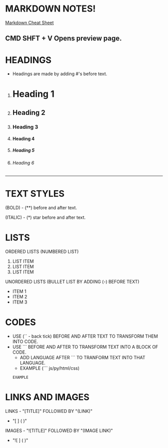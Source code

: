 # MARKDOWN NOTES!

[Markdown Cheat Sheet](https://www.markdownguide.org/cheat-sheet/)

## **CMD SHFT + V** Opens preview page.

# HEADINGS

- Headings are made by adding #'s before text.

1. # Heading 1
2. ## Heading 2
3. ### Heading 3
4. #### Heading 4
5. ##### Heading 5
6. ###### Heading 6

---

# TEXT STYLES

(BOLD) - (\*\*) before and after text.

(ITALIC) - (\*) star before and after text.

# LISTS

ORDERED LISTS (NUMBERED LIST)

1.  LIST ITEM
2.  LIST ITEM
3.  LIST ITEM

UNORDERED LISTS (BULLET LIST BY ADDING (-) BEFORE TEXT)

- ITEM 1
- ITEM 2
- ITEM 3

# CODES

- USE (`` - back tick) BEFORE AND AFTER TEXT TO TRANSFORM THEM INTO CODE.
- USE ``` BEFORE AND AFTER TO TRANSFORM TEXT INTO A BLOCK OF CODE.
  - ADD LANGUAGE AFTER ``` TO TRANFORM TEXT INTO THAT LANGUAGE.
  - EXAMPLE (``` js/py/html/css)
  ```JS
  EXAMPLE
  ```

# LINKS AND IMAGES

LINKS - "[TITLE]" FOLLOWED BY "(LINK)"

- "[ ] ( )"

IMAGES - "![TITLE]" FOLLOWED BY "(IMAGE LINK)"

- "![ ] ( )"
